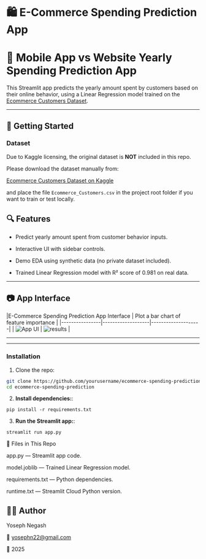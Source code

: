 # 🛍️ E-Commerce Spending Prediction App

# 📱 Mobile App vs Website Yearly Spending Prediction App

This Streamlit app predicts the yearly amount spent by customers based on their online behavior, using a Linear Regression model trained on the [Ecommerce Customers Dataset](https://www.kaggle.com/datasets/kolawale/focusing-on-mobile-app-or-website).

---

## 🚀 Getting Started

### Dataset

Due to Kaggle licensing, the original dataset is **NOT** included in this repo.

Please download the dataset manually from:

[Ecommerce Customers Dataset on Kaggle](https://www.kaggle.com/datasets/kolawale/focusing-on-mobile-app-or-website)

and place the file `Ecommerce_Customers.csv` in the project root folder if you want to train or test locally.

## 🔍 Features

- Predict yearly amount spent from customer behavior inputs.

- Interactive UI with sidebar controls.

- Demo EDA using synthetic data (no private dataset included).

- Trained Linear Regression model with R² score of 0.981 on real data.   

---
## 📷 App Interface

|E-Commerce Spending Prediction App Interface  | Plot a bar chart of feature importance  |
|----------------|-------------------|--------------------|
| ![ App UI]() | ![results](images/app_interface_images/stream2.png) |

---

---

### Installation

1. Clone the repo:

```bash
git clone https://github.com/yourusername/ecommerce-spending-prediction.git
cd ecommerce-spending-prediction
 ```
2. **Install dependencies:**:   
```commandline
pip install -r requirements.txt
```
3. **Run the Streamlit app:**:   
```commandline
streamlit run app.py
   ```

🔧 Files in This Repo

app.py — Streamlit app code.

model.joblib — Trained Linear Regression model.

requirements.txt — Python dependencies.

runtime.txt — Streamlit Cloud Python version.


## 👨‍💻 Author

Yoseph Negash

📧 yosephn22@gmail.com

📅 2025
